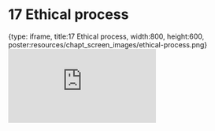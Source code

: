 # 17 Ethical process
 
{type: iframe, title:17 Ethical process, width:800, height:600, poster:resources/chapt_screen_images/ethical-process.png}
![](https://hutchdatascience.org/AI_for_Decision_Makers/no_toc/ethical-process.html)
 

 
